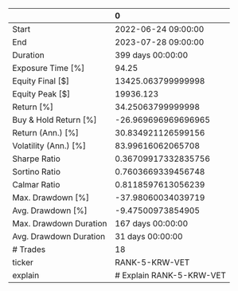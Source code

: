 |                        | 0                        |
|:-----------------------|:-------------------------|
| Start                  | 2022-06-24 09:00:00      |
| End                    | 2023-07-28 09:00:00      |
| Duration               | 399 days 00:00:00        |
| Exposure Time [%]      | 94.25                    |
| Equity Final [$]       | 13425.063799999998       |
| Equity Peak [$]        | 19936.123                |
| Return [%]             | 34.25063799999998        |
| Buy & Hold Return [%]  | -26.969696969696965      |
| Return (Ann.) [%]      | 30.834921126599156       |
| Volatility (Ann.) [%]  | 83.99616062065708        |
| Sharpe Ratio           | 0.36709917332835756      |
| Sortino Ratio          | 0.7603669339456748       |
| Calmar Ratio           | 0.8118597613056239       |
| Max. Drawdown [%]      | -37.98060034039719       |
| Avg. Drawdown [%]      | -9.47500973854905        |
| Max. Drawdown Duration | 167 days 00:00:00        |
| Avg. Drawdown Duration | 31 days 00:00:00         |
| # Trades               | 18                       |
| ticker                 | RANK-5-KRW-VET           |
| explain                | # Explain RANK-5-KRW-VET |
